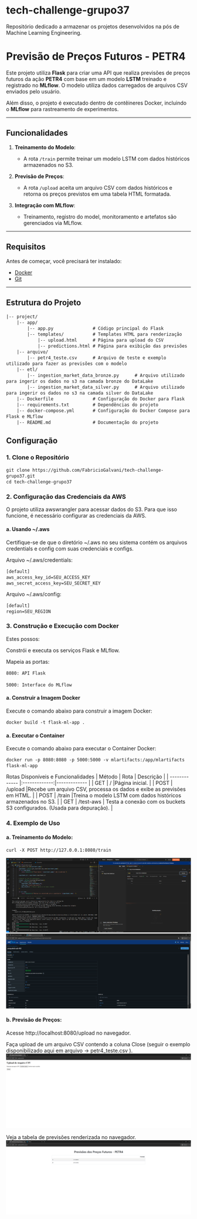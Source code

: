 # tech-challenge-grupo37
Repositório dedicado a armazenar os projetos desenvolvidos na pós de Machine Learning Engineering.

# Previsão de Preços Futuros - PETR4

Este projeto utiliza **Flask** para criar uma API que realiza previsões de preços futuros da ação **PETR4** com base em um modelo **LSTM** treinado e registrado no **MLflow**. O modelo utiliza dados carregados de arquivos CSV enviados pelo usuário. 

Além disso, o projeto é executado dentro de contêineres Docker, incluindo o **MLflow** para rastreamento de experimentos.

---

## Funcionalidades

1. **Treinamento do Modelo**:
   - A rota `/train` permite treinar um modelo LSTM com dados históricos armazenados no S3.

2. **Previsão de Preços**:
   - A rota `/upload` aceita um arquivo CSV com dados históricos e retorna os preços previstos em uma tabela HTML formatada.

3. **Integração com MLflow**:
   - Treinamento, registro do model, monitoramento e artefatos são gerenciados via MLflow.

---

## Requisitos

Antes de começar, você precisará ter instalado:

- [Docker](https://www.docker.com/)
- [Git](https://git-scm.com/)

---

## Estrutura do Projeto
    |-- project/
        |-- app/
            |-- app.py               # Código principal do Flask
            |-- templates/           # Templates HTML para renderização
                |-- upload.html      # Página para upload do CSV
                |-- predictions.html # Página para exibição das previsões
        |-- arquivo/
            |-- petr4_teste.csv      # Arquivo de teste e exemplo utilizado para fazer as previsões com o modelo
        |-- etl/
            |-- ingestion_market_data_bronze.py      # Arquivo utilizado para ingerir os dados no s3 na camada bronze do DataLake
            |-- ingestion_market_data_silver.py      # Arquivo utilizado para ingerir os dados no s3 na camada silver do DataLake
        |-- Dockerfile               # Configuração do Docker para Flask
        |-- requirements.txt         # Dependências do projeto
        |-- docker-compose.yml       # Configuração do Docker Compose para Flask e MLflow
        |-- README.md                # Documentação do projeto



## Configuração

### 1. Clone o Repositório

```
git clone https://github.com/FabricioGalvani/tech-challenge-grupo37.git
cd tech-challenge-grupo37
```

### 2. Configuração das Credenciais da AWS
O projeto utiliza awswrangler para acessar dados do S3. Para que isso funcione, é necessário configurar as credenciais da AWS.

#### a. Usando ~/.aws

Certifique-se de que o diretório ~/.aws no seu sistema contém os arquivos credentials e config com suas credenciais e configs.

Arquivo ~/.aws/credentials:
```
[default]
aws_access_key_id=SEU_ACCESS_KEY
aws_secret_access_key=SEU_SECRET_KEY
```

Arquivo ~/.aws/config:
```
[default]
region=SEU_REGION
```

### 3. Construção e Execução com Docker
Estes possos:

Constrói e executa os serviços Flask e MLflow.

Mapeia as portas:

    8080: API Flask
    
    5000: Interface do MLflow
#### a. Construir a Imagem Docker
Execute o comando abaixo para construir a imagem Docker:
```
docker build -t flask-ml-app .
```

#### a. Executar o Container
Execute o comando abaixo para executar o Container Docker:
```
docker run -p 8080:8080 -p 5000:5000 -v mlartifacts:/app/mlartifacts flask-ml-app
```


Rotas Disponíveis e Funcionalidades
| Método  | Rota | Descrição  |
| ------------- |:-------------:|-------------  |
| GET      | /     |Página inicial.  |
| POST      | /upload     |Recebe um arquivo CSV, processa os dados e exibe as previsões em HTML.  |
| POST     | /train     |Treina o modelo LSTM com dados históricos armazenados no S3.  |
| GET     | /test-aws     |	Testa a conexão com os buckets S3 configurados. (Usada para depuração).  |


### 4. Exemplo de Uso
#### a. Treinamento do Modelo:
```
curl -X POST http://127.0.0.1:8080/train
```
![Treinamento do modelo](imagens/treinamento_modelo.png)
![Modelo treinado](imagens/mlflow_modelo_treinado.png)

#### b. Previsão de Preços:
Acesse http://localhost:8080/upload no navegador.

Faça upload de um arquivo CSV contendo a coluna Close (seguir o exemplo disponibilizado aqui em arquivo -> petr4_teste.csv ).
![Upload do Arquivo CSV](imagens/upload_arquivocsv.png)

Veja a tabela de previsões renderizada no navegador.
![Previsao do modelo](imagens/previsoes_modelo.png)